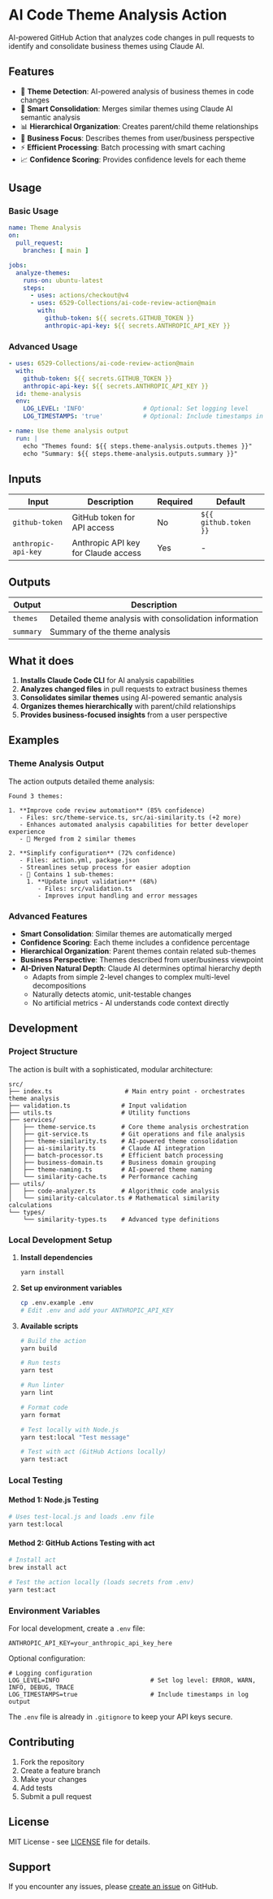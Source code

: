 # AI Code Theme Analysis Action

AI-powered GitHub Action that analyzes code changes in pull requests to identify and consolidate business themes using Claude AI.

## Features

- 🎯 **Theme Detection**: AI-powered analysis of business themes in code changes
- 🧠 **Smart Consolidation**: Merges similar themes using Claude AI semantic analysis
- 📊 **Hierarchical Organization**: Creates parent/child theme relationships
- 🔄 **Business Focus**: Describes themes from user/business perspective
- ⚡ **Efficient Processing**: Batch processing with smart caching
- 📈 **Confidence Scoring**: Provides confidence levels for each theme

## Usage

### Basic Usage

```yaml
name: Theme Analysis
on:
  pull_request:
    branches: [ main ]

jobs:
  analyze-themes:
    runs-on: ubuntu-latest
    steps:
      - uses: actions/checkout@v4
      - uses: 6529-Collections/ai-code-review-action@main
        with:
          github-token: ${{ secrets.GITHUB_TOKEN }}
          anthropic-api-key: ${{ secrets.ANTHROPIC_API_KEY }}
```

### Advanced Usage

```yaml
- uses: 6529-Collections/ai-code-review-action@main
  with:
    github-token: ${{ secrets.GITHUB_TOKEN }}
    anthropic-api-key: ${{ secrets.ANTHROPIC_API_KEY }}
  id: theme-analysis
  env:
    LOG_LEVEL: 'INFO'                # Optional: Set logging level
    LOG_TIMESTAMPS: 'true'           # Optional: Include timestamps in logs

- name: Use theme analysis output
  run: |
    echo "Themes found: ${{ steps.theme-analysis.outputs.themes }}"
    echo "Summary: ${{ steps.theme-analysis.outputs.summary }}"
```

## Inputs

| Input | Description | Required | Default |
|-------|-------------|----------|---------|
| `github-token` | GitHub token for API access | No | `${{ github.token }}` |
| `anthropic-api-key` | Anthropic API key for Claude access | Yes | - |

## Outputs

| Output | Description |
|--------|-------------|
| `themes` | Detailed theme analysis with consolidation information |
| `summary` | Summary of the theme analysis |

## What it does

1. **Installs Claude Code CLI** for AI analysis capabilities
2. **Analyzes changed files** in pull requests to extract business themes
3. **Consolidates similar themes** using AI-powered semantic analysis
4. **Organizes themes hierarchically** with parent/child relationships
5. **Provides business-focused insights** from a user perspective

## Examples

### Theme Analysis Output
The action outputs detailed theme analysis:

```
Found 3 themes:

1. **Improve code review automation** (85% confidence)
   - Files: src/theme-service.ts, src/ai-similarity.ts (+2 more)
   - Enhances automated analysis capabilities for better developer experience
   - 🔄 Merged from 2 similar themes

2. **Simplify configuration** (72% confidence)
   - Files: action.yml, package.json
   - Streamlines setup process for easier adoption
   - 📁 Contains 1 sub-themes:
     1. **Update input validation** (68%)
        - Files: src/validation.ts
        - Improves input handling and error messages
```

### Advanced Features
- **Smart Consolidation**: Similar themes are automatically merged
- **Confidence Scoring**: Each theme includes a confidence percentage
- **Hierarchical Organization**: Parent themes contain related sub-themes
- **Business Perspective**: Themes described from user/business viewpoint
- **AI-Driven Natural Depth**: Claude AI determines optimal hierarchy depth
  - Adapts from simple 2-level changes to complex multi-level decompositions
  - Naturally detects atomic, unit-testable changes
  - No artificial metrics - AI understands code context directly

## Development

### Project Structure

The action is built with a sophisticated, modular architecture:

```
src/
├── index.ts                    # Main entry point - orchestrates theme analysis
├── validation.ts              # Input validation
├── utils.ts                   # Utility functions
├── services/
│   ├── theme-service.ts       # Core theme analysis orchestration
│   ├── git-service.ts         # Git operations and file analysis
│   ├── theme-similarity.ts    # AI-powered theme consolidation
│   ├── ai-similarity.ts       # Claude AI integration
│   ├── batch-processor.ts     # Efficient batch processing
│   ├── business-domain.ts     # Business domain grouping
│   ├── theme-naming.ts        # AI-powered theme naming
│   └── similarity-cache.ts    # Performance caching
├── utils/
│   ├── code-analyzer.ts       # Algorithmic code analysis
│   └── similarity-calculator.ts # Mathematical similarity calculations
└── types/
    └── similarity-types.ts    # Advanced type definitions
```

### Local Development Setup

1. **Install dependencies**
   ```bash
   yarn install
   ```

2. **Set up environment variables**
   ```bash
   cp .env.example .env
   # Edit .env and add your ANTHROPIC_API_KEY
   ```

3. **Available scripts**
   ```bash
   # Build the action
   yarn build

   # Run tests
   yarn test

   # Run linter
   yarn lint

   # Format code
   yarn format

   # Test locally with Node.js
   yarn test:local "Test message"

   # Test with act (GitHub Actions locally)
   yarn test:act
   ```

### Local Testing

#### Method 1: Node.js Testing
```bash
# Uses test-local.js and loads .env file
yarn test:local
```

#### Method 2: GitHub Actions Testing with act
```bash
# Install act
brew install act

# Test the action locally (loads secrets from .env)
yarn test:act
```

### Environment Variables

For local development, create a `.env` file:

```env
ANTHROPIC_API_KEY=your_anthropic_api_key_here
```

Optional configuration:

```env
# Logging configuration
LOG_LEVEL=INFO                         # Set log level: ERROR, WARN, INFO, DEBUG, TRACE
LOG_TIMESTAMPS=true                    # Include timestamps in log output
```

The `.env` file is already in `.gitignore` to keep your API keys secure.

## Contributing

1. Fork the repository
2. Create a feature branch
3. Make your changes
4. Add tests
5. Submit a pull request

## License

MIT License - see [LICENSE](LICENSE) file for details.

## Support

If you encounter any issues, please [create an issue](https://github.com/6529-Collections/ai-code-review-action/issues) on GitHub.